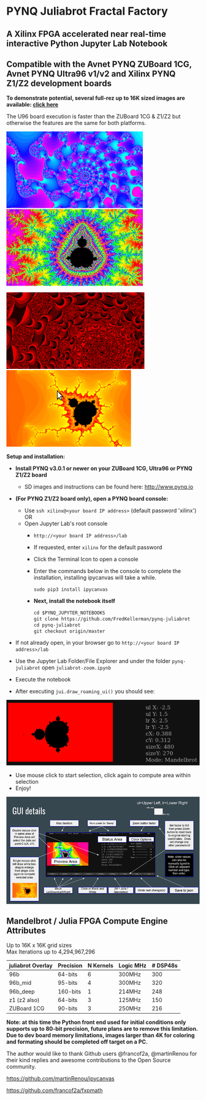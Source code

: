 # PYNQ Juliabrot Fractal Factory
## A Xilinx FPGA accelerated near real-time interactive Python Jupyter Lab Notebook
## Compatible with the Avnet PYNQ ZUBoard 1CG, Avnet PYNQ Ultra96 v1/v2 and Xilinx PYNQ Z1/Z2 development boards

**To demonstrate potential, several full-rez up to 16K sized images are available: [click here](https://bit.ly/3lBTm1S)**

The U96 board execution is faster than the ZUBoard 1CG & Z1/Z2 but otherwise the features are the same for both platforms.

![fractal1](./large-images/f6m.png) ![fractal2](./large-images/f7m.png)

![fractal3](./large-images/f5m.png) ![zoomit](./large-images/zoom.gif)

**Setup and installation:**

* **Install PYNQ v3.0.1 or newer on your ZUBoard 1CG, Ultra96 or PYNQ Z1/Z2 board**
   * SD images and instructions can be found here: http://www.pynq.io
* **(For PYNQ Z1/Z2 board only), open a PYNQ board console:**
   * Use `ssh xilinx@<your board IP address>` (default password 'xilinx') OR
   * Open Jupyter Lab's root console
      * `http://<your board IP address>/lab`
      * If requested, enter `xilinx` for the default password
      * Click the Terminal Icon to open a console

      * Enter the commands below in the console to complete the installation, installing ipycanvas will take a while.

         ``` shell
         sudo pip3 install ipycanvas
         ```
      * **Next, install the notebook itself**

         ``` shell
         cd $PYNQ_JUPYTER_NOTEBOOKS
         git clone https://github.com/FredKellerman/pynq-juliabrot
         cd pynq-juliabrot
         git checkout origin/master
         ```

* If not already open, in your browser go to `http://<your board IP address>/lab`
* Use the Jupyter Lab Folder/File Explorer and under the folder `pynq-juliabrot` open `juliabrot-zoom.ipynb`
* Execute the notebook
* After executing `jui.draw_roaming_ui()` you should see:

![gui](./large-images/start.png)

* Use mouse click to start selection, click again to compute area within selection
* Enjoy!

![interface](./large-images/gui.gif)

## Mandelbrot / Julia FPGA Compute Engine Attributes  

Up to 16K x 16K grid sizes  
Max Iterations up to 4,294,967,296

| juliabrot Overlay   | Precision | N Kernels | Logic MHz | # DSP48s |
| --- | --- | --- | --- | --- |
| 96b          | 64-bits  | 6 | 300MHz | 300 |
| 96b_mid      | 95-bits  | 4 | 300MHz | 320 |
| 96b_deep     | 160-bits | 1 | 214MHz | 248 |
| z1 (z2 also) | 64-bits  | 3 | 125MHz | 150 |
| ZUBoard 1CG  | 90-bits  | 3 | 250MHz | 216 |

**Note: at this time the Python front end used for initial conditions only supports up to 80-bit precision, future plans are to remove this limitation.  Due to dev board memory limitations, images larger than 4K for coloring and formating should be completed off target on a PC.**  

The author would like to thank Github users @francof2a, @martinRenou for their kind replies and awesome contributions to the Open Source community.

https://github.com/martinRenou/ipycanvas

https://github.com/francof2a/fxpmath
